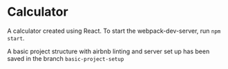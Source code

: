 # Calculator
A calculator created using React.
To start the webpack-dev-server, run `npm start`.

A basic project structure with airbnb linting and server set up has been saved in the branch `basic-project-setup`

